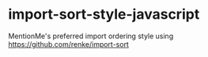 # import-sort-style-javascript
MentionMe's preferred import ordering style using https://github.com/renke/import-sort
